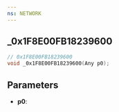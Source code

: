 ```yaml
---
ns: NETWORK
---
```

## _0x1F8E00FB18239600

```c
// 0x1F8E00FB18239600
void _0x1F8E00FB18239600(Any p0);
```


## Parameters
* **p0**: 

